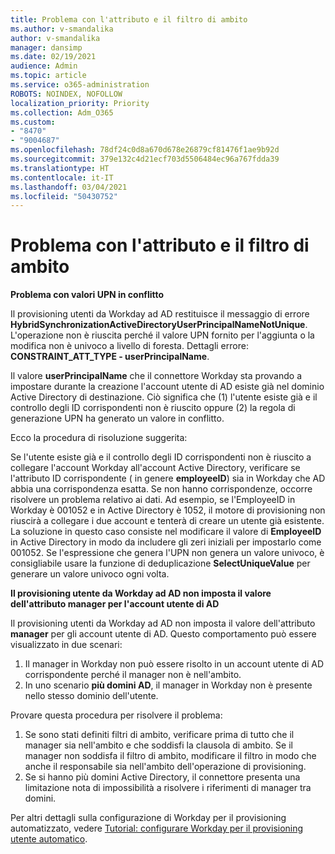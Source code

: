 ```yaml
---
title: Problema con l'attributo e il filtro di ambito
ms.author: v-smandalika
author: v-smandalika
manager: dansimp
ms.date: 02/19/2021
audience: Admin
ms.topic: article
ms.service: o365-administration
ROBOTS: NOINDEX, NOFOLLOW
localization_priority: Priority
ms.collection: Adm_O365
ms.custom:
- "8470"
- "9004687"
ms.openlocfilehash: 78df24c0d8a670d678e26879cf81476f1ae9b92d
ms.sourcegitcommit: 379e132c4d21ecf703d5506484ec96a767fdda39
ms.translationtype: HT
ms.contentlocale: it-IT
ms.lasthandoff: 03/04/2021
ms.locfileid: "50430752"
---
```

# <a name="problem-with-attribute-and-scoping-filter"></a>Problema con l'attributo e il filtro di ambito

**Problema con valori UPN in conflitto**

Il provisioning utenti da Workday ad AD restituisce il messaggio di errore **HybridSynchronizationActiveDirectoryUserPrincipalNameNotUnique**. L'operazione non è riuscita perché il valore UPN fornito per l'aggiunta o la modifica non è univoco a livello di foresta. Dettagli errore: **CONSTRAINT_ATT_TYPE - userPrincipalName**.

Il valore **userPrincipalName** che il connettore Workday sta provando a impostare durante la creazione l'account utente di AD esiste già nel dominio Active Directory di destinazione. Ciò significa che (1) l'utente esiste già e il controllo degli ID corrispondenti non è riuscito oppure (2) la regola di generazione UPN ha generato un valore in conflitto.

Ecco la procedura di risoluzione suggerita:

Se l'utente esiste già e il controllo degli ID corrispondenti non è riuscito a collegare l'account Workday all'account Active Directory, verificare se l'attributo ID corrispondente ( in genere **employeeID**) sia in Workday che AD abbia una corrispondenza esatta. Se non hanno corrispondenze, occorre risolvere un problema relativo ai dati. Ad esempio, se l'EmployeeID in Workday è 001052 e in Active Directory è 1052, il motore di provisioning non riuscirà a collegare i due account e tenterà di creare un utente già esistente. La soluzione in questo caso consiste nel modificare il valore di **EmployeeID** in Active Directory in modo da includere gli zeri iniziali per impostarlo come 001052.
Se l'espressione che genera l'UPN non genera un valore univoco, è consigliabile usare la funzione di deduplicazione **SelectUniqueValue** per generare un valore univoco ogni volta.

**Il provisioning utente da Workday ad AD non imposta il valore dell'attributo manager per l'account utente di AD**

Il provisioning utenti da Workday ad AD non imposta il valore dell'attributo **manager** per gli account utente di AD. Questo comportamento può essere visualizzato in due scenari:

1. Il manager in Workday non può essere risolto in un account utente di AD corrispondente perché il manager non è nell'ambito.
2. In uno scenario **più domini AD**, il manager in Workday non è presente nello stesso dominio dell'utente.

Provare questa procedura per risolvere il problema:

1. Se sono stati definiti filtri di ambito, verificare prima di tutto che il manager sia nell'ambito e che soddisfi la clausola di ambito. Se il manager non soddisfa il filtro di ambito, modificare il filtro in modo che anche il responsabile sia nell'ambito dell'operazione di provisioning.
2. Se si hanno più domini Active Directory, il connettore presenta una limitazione nota di impossibilità a risolvere i riferimenti di manager tra domini.

Per altri dettagli sulla configurazione di Workday per il provisioning automatizzato, vedere [Tutorial: configurare Workday per il provisioning utente automatico](https://docs.microsoft.com/azure/active-directory/saas-apps/workday-inbound-tutorial).













